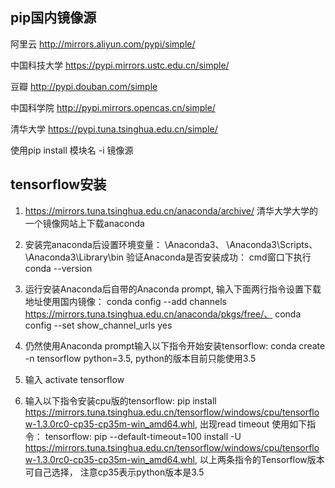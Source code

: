 ## pip国内镜像源

阿里云 http://mirrors.aliyun.com/pypi/simple/

中国科技大学 https://pypi.mirrors.ustc.edu.cn/simple/

豆瓣 http://pypi.douban.com/simple

中国科学院 http://pypi.mirrors.opencas.cn/simple/

清华大学 https://pypi.tuna.tsinghua.edu.cn/simple/

使用pip install 模块名 -i 镜像源

## tensorflow安装

1. https://mirrors.tuna.tsinghua.edu.cn/anaconda/archive/ 清华大学大学的一个镜像网站上下载anaconda

2. 安装完anaconda后设置环境变量：
 \Anaconda3、
 \Anaconda3\Scripts、
 \Anaconda3\Library\bin
验证Anaconda是否安装成功： cmd窗口下执行 conda --version

3. 运行安装Anaconda后自带的Anaconda prompt, 输入下面两行指令设置下载地址使用国内镜像：
 conda config --add channels https://mirrors.tuna.tsinghua.edu.cn/anaconda/pkgs/free/、
 conda config --set show_channel_urls yes

4. 仍然使用Anaconda prompt输入以下指令开始安装tensorflow:
 conda create -n tensorflow python=3.5, python的版本目前只能使用3.5

5. 输入 activate tensorflow

6. 输入以下指令安装cpu版的tensorflow: pip install https://mirrors.tuna.tsinghua.edu.cn/tensorflow/windows/cpu/tensorflow-1.3.0rc0-cp35-cp35m-win_amd64.whl, 出现read timeout 使用如下指令：
tensorflow: pip --default-timeout=100 install -U https://mirrors.tuna.tsinghua.edu.cn/tensorflow/windows/cpu/tensorflow-1.3.0rc0-cp35-cp35m-win_amd64.whl,
以上两条指令的Tensorflow版本可自己选择， 注意cp35表示python版本是3.5